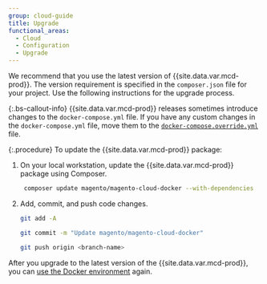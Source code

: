 ```yaml
---
group: cloud-guide
title: Upgrade
functional_areas:
  - Cloud
  - Configuration
  - Upgrade
---
```


We recommend that you use the latest version of {{site.data.var.mcd-prod}}. The version requirement is specified in the `composer.json` file for your project. Use the following instructions for the upgrade process.

{:.bs-callout-info}
{{site.data.var.mcd-prod}} releases sometimes introduce changes to the `docker-compose.yml` file. If you have any custom changes in the `docker-compose.yml` file, move them to the [`docker-compose.override.yml`][Override configuration] file.

{:.procedure}
To update the {{site.data.var.mcd-prod}} package:

1. On your local workstation, update the {{site.data.var.mcd-prod}} package using Composer.

   ```bash
    composer update magento/magento-cloud-docker --with-dependencies
   ```

1. Add, commit, and push code changes.

   ```bash
   git add -A
   ```

   ```bash
   git commit -m "Update magento/magento-cloud-docker"
   ```

   ```bash
   git push origin <branch-name>
   ```

After you upgrade to the latest version of the {{site.data.var.mcd-prod}}, you can [use the Docker environment] again.

<!--Link definitions-->

[Override configuration]: {{site.baseurl}}/cloud/docker/docker-quick-reference.html#override-configuration
[use the Docker environment]: {{site.baseurl}}/cloud/docker/docker-launch.html

